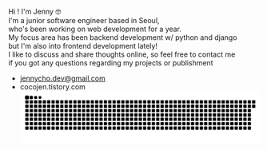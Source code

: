 Hi !  I'm Jenny 🤓 <br>
I'm a junior software engineer based in Seoul, <br> 
who's been working on web development for a year. <br>
My focus area has been backend development w/ python and django <br> 
but I'm also into frontend development lately! <br>
I like to discuss and share thoughts online, so feel free to contact me <br>
if you got any questions regarding my projects or publishment <br>
- jennycho.dev@gmail.com
- cocojen.tistory.com
![](https://github.com/cocojen/cocojen/blob/output/github-contribution-grid-snake.svg)
